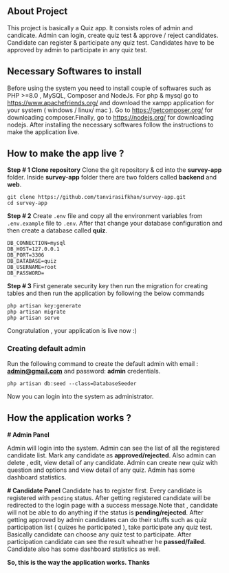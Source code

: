 
## About Project

  

This project is basically a Quiz app. It consists roles of admin and candicate. Admin can login, create quiz test & approve / reject candidates. Candidate can register & participate any quiz test. Candidates have to be approved by admin to participate in any quiz test. 

## Necessary Softwares to install

  

Before using the system you need to install couple of softwares such as PHP >=8.0 , MySQL, Composer and NodeJs.
For php & mysql go to https://www.apachefriends.org/ and download the xampp application for your system ( windows / linux/ mac ). Go to https://getcomposer.org/ for downloading composer.Finally, go to https://nodejs.org/ for downloading nodejs. After installing the necessary softwares follow the instructions to make the application live.

  

## How to make the app live ?
<b>Step # 1 Clone repository</b>
Clone the git repository & cd into the <b>survey-app</b> folder. Inside <b>survey-app</b> folder there are two folders called <b>backend</b> and <b>web</b>.
  

```
git clone https://github.com/tanvirasifkhan/survey-app.git
cd survey-app
```

<b>Step # 2</b>
Create <code>.env</code> file and copy all the environment variables from  <code>.env.example</code> file to <code>.env</code>. After that change your database configuration and then create a database called <b>quiz</b>.
  

```
DB_CONNECTION=mysql
DB_HOST=127.0.0.1
DB_PORT=3306
DB_DATABASE=quiz
DB_USERNAME=root
DB_PASSWORD=
```
<b>Step # 3</b>
First generate security key then run the migration for creating tables and then run the application by following the below commands
  

```
php artisan key:generate
php artisan migrate
php artisan serve
```
  Congratulation , your application is live now :)

### Creating default admin
Run the following command to create the default admin with email : <b>admin@gmail.com</b> and password: <b>admin</b> credentials.
  ```
php artisan db:seed --class=DatabaseSeeder
```
Now you can login into the system as administrator.

## How the application works ?

<b># Admin Panel</b>

Admin will login into the system. Admin can see the list of all the registered candidate list. Mark any candidate as  <b>approved/rejected</b>. Also admin can delete , edit, view detail of any candidate.
Admin can create new quiz with question and options and view detail of any quiz. Admin has some dashboard statistics.

<b># Candidate Panel</b>
Candidate has to register first. Every candidate is registered with <code>pending</code> status. After getting registered candidate will be redirected to the login page with a success message.Note that , candidate will not be able to do anything if the status is <b>pending/rejected</b>. After getting approved by admin candidates 
can do their stuffs such as quiz participation list ( quizes he participated ), take participate any quiz test. Basically candidate can choose any quiz test to participate. After participation candidate can see the result wheather he <b>passed/failed</b>. Candidate also has some dashboard statistics as well.

<b>So, this is the way the application works. Thanks</b>